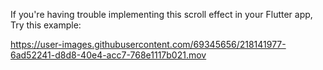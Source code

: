 If you're having trouble implementing this scroll effect in your Flutter app, Try this example:

https://user-images.githubusercontent.com/69345656/218141977-6ad52241-d8d8-40e4-acc7-768e1117b021.mov

